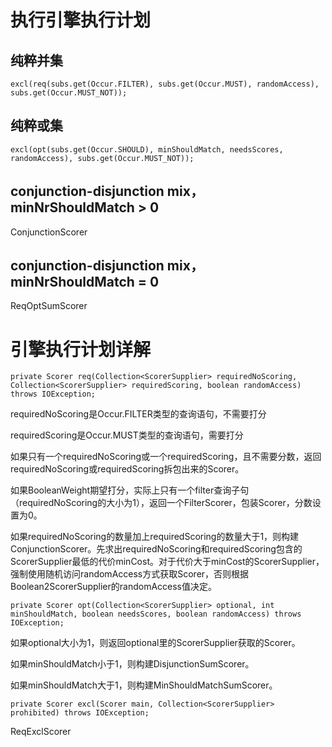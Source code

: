 # 执行引擎执行计划

## 纯粹并集

```
excl(req(subs.get(Occur.FILTER), subs.get(Occur.MUST), randomAccess), subs.get(Occur.MUST_NOT));
```

## 纯粹或集

```
excl(opt(subs.get(Occur.SHOULD), minShouldMatch, needsScores, randomAccess), subs.get(Occur.MUST_NOT));
```

## conjunction-disjunction mix，minNrShouldMatch > 0

ConjunctionScorer

## conjunction-disjunction mix，minNrShouldMatch = 0

ReqOptSumScorer


# 引擎执行计划详解

```
private Scorer req(Collection<ScorerSupplier> requiredNoScoring, Collection<ScorerSupplier> requiredScoring, boolean randomAccess) throws IOException;
```

requiredNoScoring是Occur.FILTER类型的查询语句，不需要打分

requiredScoring是Occur.MUST类型的查询语句，需要打分

如果只有一个requiredNoScoring或一个requiredScoring，且不需要分数，返回requiredNoScoring或requiredScoring拆包出来的Scorer。

如果BooleanWeight期望打分，实际上只有一个filter查询子句（requiredNoScoring的大小为1），返回一个FilterScorer，包装Scorer，分数设置为0。

如果requiredNoScoring的数量加上requiredScoring的数量大于1，则构建ConjunctionScorer。先求出requiredNoScoring和requiredScoring包含的ScorerSupplier最低的代价minCost。对于代价大于minCost的ScorerSupplier，强制使用随机访问randomAccess方式获取Scorer，否则根据Boolean2ScorerSupplier的randomAccess值决定。

```
private Scorer opt(Collection<ScorerSupplier> optional, int minShouldMatch, boolean needsScores, boolean randomAccess) throws IOException;
```

如果optional大小为1，则返回optional里的ScorerSupplier获取的Scorer。

如果minShouldMatch小于1，则构建DisjunctionSumScorer。

如果minShouldMatch大于1，则构建MinShouldMatchSumScorer。

```
private Scorer excl(Scorer main, Collection<ScorerSupplier> prohibited) throws IOException;
```

ReqExclScorer
